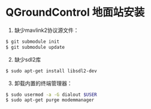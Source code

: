 # QGroundControl 地面站安装

1. 缺少mavlink2协议源文件：
```bash
$ git submodule init
$ git submodule update
```
2. 缺少sdl2库
```bash
$ sudo apt-get install libsdl2-dev
```
3. 卸载内置的终端管理器：
```bash
$ sudo usermod -a -G dialout $USER
$ sudo apt-get purge modemmanager
```